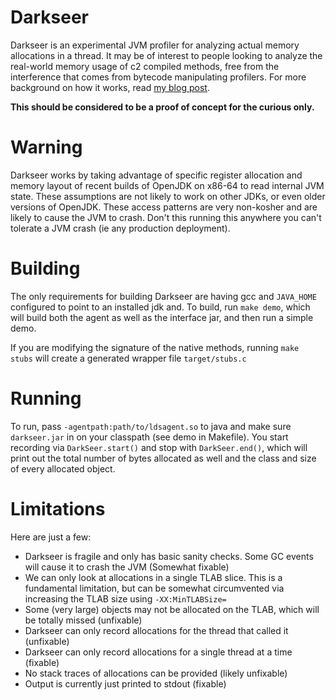 # Darkseer

Darkseer is an experimental JVM profiler for analyzing actual memory allocations in a thread. It may be of interest to people looking to analyze the real-world memory usage of c2 compiled methods, free from the interference that comes from bytecode manipulating profilers. For more background on how it works, read [my blog post](http://jcdav.is/2016/07/11/JVM-allocation-secrets/).

**This should be considered to be a proof of concept for the curious only.**

# Warning

Darkseer works by taking advantage of specific register allocation and memory layout of recent builds of OpenJDK on x86-64 to read internal JVM state. These assumptions are not likely to work on other JDKs, or even older versions of OpenJDK. These access patterns are very non-kosher and are likely to cause the JVM to crash. Don't this running this anywhere you can't tolerate a JVM crash (ie any production deployment).

# Building

The only requirements for building Darkseer are having gcc and `JAVA_HOME` configured to point to an installed jdk and. To build, run `make demo`, which will build both the agent as well as the interface jar, and then run a simple demo.

If you are modifying the signature of the native methods, running `make stubs` will create a generated wrapper file `target/stubs.c`

# Running

To run, pass `-agentpath:path/to/ldsagent.so` to java and make sure `darkseer.jar` in on your classpath (see demo in Makefile). You start recording via `DarkSeer.start()` and stop with `DarkSeer.end()`, which will print out the total number of bytes allocated as well and the class and size of every allocated object.

# Limitations

Here are just a few:

* Darkseer is fragile and only has basic sanity checks. Some GC events will cause it to crash the JVM (Somewhat fixable)
* We can only look at allocations in a single TLAB slice. This is a fundamental limitation, but can be somewhat circumvented via increasing the TLAB size using `-XX:MinTLABSize=`
* Some (very large) objects may not be allocated on the TLAB, which will be totally missed (unfixable)
* Darkseer can only record allocations for the thread that called it (unfixable)
* Darkseer can only record allocations for a single thread at a time (fixable)
* No stack traces of allocations can be provided (likely unfixable)
* Output is currently just printed to stdout (fixable)


